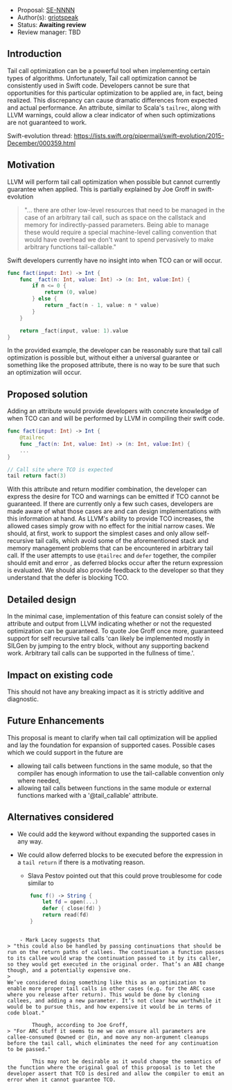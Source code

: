 
* Proposal: [SE-NNNN](https://github.com/apple/swift-evolution/blob/master/proposals/NNNN-tail-call-optimization.md)
* Author(s): [griotspeak](https://github.com/griotspeak)
* Status: **Awaiting review**
* Review manager: TBD

## Introduction

Tail call optimization can be a powerful tool when implementing certain types of algorithms. Unfortunately, Tail call optimization cannot be consistently used in Swift code. Developers cannot be sure that opportunities for this particular optimization to be applied are, in fact, being realized. This discrepancy can cause dramatic differences from expected and actual performance. An attribute, similar to Scala's `tailrec`, along with LLVM warnings, could allow a clear indicator of when such optimizations are not guaranteed to work.

Swift-evolution thread: https://lists.swift.org/pipermail/swift-evolution/2015-December/000359.html

## Motivation

LLVM will perform tail call optimization when possible but cannot currently guarantee when applied. This is partially explained by Joe Groff in swift-evolution
> "… there are other low-level resources that need to be managed in the case of an arbitrary tail call, such as space on the callstack and memory for indirectly-passed parameters. Being able to manage these would require a special machine-level calling convention that would have overhead we don't want to spend pervasively to make arbitrary functions tail-callable."

 Swift developers currently have no insight into when TCO can or will occur.

``` swift
func fact(input: Int) -> Int {
    func _fact(n: Int, value: Int) -> (n: Int, value:Int) {
        if n <= 0 {
            return (0, value)
        } else {
            return _fact(n - 1, value: n * value)
        }
    }

    return _fact(input, value: 1).value
}
```
In the provided example, the developer can be reasonably sure that tail call optimization is possible but, without either a universal guarantee or something like the proposed attribute, there is no way to be sure that such an optimization will occur.

## Proposed solution

Adding an attribute would provide developers with concrete knowledge of when TCO can and will be performed by LLVM in compiling their swift code. 

``` swift
func fact(input: Int) -> Int {
	@tailrec
    func _fact(n: Int, value: Int) -> (n: Int, value:Int) {
    ...
}

// Call site where TCO is expected
tail return fact(3)
```
With this attribute and return modifier combination, the developer can express the desire for TCO and warnings can be emitted if TCO cannot be guaranteed. If there are currently only a few such cases, developers are made aware of what those cases are and can design implementations with this information at hand. As LLVM's ability to provide TCO increases, the allowed cases simply grow with no effect for the initial narrow cases.
We should, at first, work to support the simplest cases and only allow self-recursive tail calls, which avoid some of the aforementioned stack and memory management problems that can be encountered in arbitrary tail call. 
If the user attempts to use `@tailrec` and `defer` together, the compiler should emit and error , as deferred blocks occur after the return expression is evaluated. We should also provide feedback to the developer so that they understand that the defer is blocking TCO.

## Detailed design
In the minimal case, implementation of this feature can consist solely of the attribute and output from LLVM indicating whether or not the requested optimization can be guaranteed. To quote Joe Groff once more, guaranteed support for self recursive tail calls 'can likely be implemented mostly in SILGen by jumping to the entry block, without any supporting backend work. Arbitrary tail calls can be supported in the fullness of time.'.

## Impact on existing code

This should not have any breaking impact as it is strictly additive and diagnostic.

## Future Enhancements ##

This proposal is meant to clarify when tail call optimization will be applied and lay the foundation for expansion of supported cases.  Possible cases which we could support in the future are

- allowing tail calls between functions in the same module, so that the compiler has enough information to use the tail-callable convention only where needed,
- allowing tail calls between functions in the same module or external functions marked with a '@tail_callable' attribute.

## Alternatives considered ##

- We could add the keyword without expanding the supported cases in any way. 
- We could allow deferred blocks to be executed before the expression in a `tail return` if there is a motivating reason. 
	- Slava Pestov pointed out that this could prove troublesome for code similar to

	``` swift
		func f() -> String {
			let fd = open(...)
			defer { close(fd) }
			return read(fd)
		}
```

	- Mark Lacey suggests that 
> "this could also be handled by passing continuations that should be run on the return paths of callees. The continuation a function passes to its callee would wrap the continuation passed to it by its caller, so they would get executed in the original order. That’s an ABI change though, and a potentially expensive one.
>
We’ve considered doing something like this as an optimization to enable more proper tail calls in other cases (e.g. for the ARC case where you release after return). This would be done by cloning callees, and adding a new parameter. It’s not clear how worthwhile it would be to pursue this, and how expensive it would be in terms of code bloat."

		Though, according to Joe Groff, 
> "For ARC stuff it seems to me we can ensure all parameters are callee-consumed @owned or @in, and move any non-argument cleanups before the tail call, which eliminates the need for any continuation to be passed."

		This may not be desirable as it would change the semantics of the function where the original goal of this proposal is to let the developer assert that TCO is desired and allow the compiler to emit an error when it cannot guarantee TCO. 

